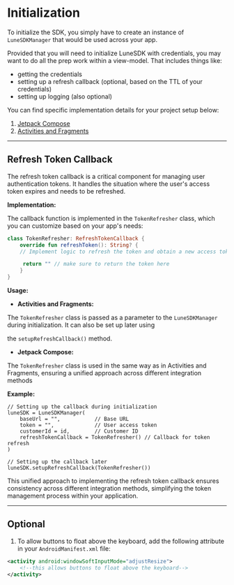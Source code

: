 # Initialization

To initialize the SDK, you simply have to create an instance of `LuneSDKManager` that would be used across your app.

Provided that you will need to initialize LuneSDK with credentials, you may want to do all the prep work within a view-model. That includes things like:

- getting the credentials
- setting up a refresh callback (optional, based on the TTL of your credentials)
- setting up logging (also optional)

You can find specific implementation details for your project setup below:

1. [Jetpack Compose](compose.md)
2. [Activities and Fragments](activities.md)

---

## Refresh Token Callback

The refresh token callback is a critical component for managing user authentication tokens. It handles the situation where the user's access token expires and needs to be refreshed.

**Implementation:**

The callback function is implemented in the `TokenRefresher` class, which you can customize based on your app's needs:

```kotlin
class TokenRefresher: RefreshTokenCallback {
    override fun refreshToken(): String? {
    // Implement logic to refresh the token and obtain a new access token

     return "" // make sure to return the token here
    }
}
```

**Usage:**

- **Activities and Fragments:**

The `TokenRefresher` class is passed as a parameter to the `LuneSDKManager` during initialization. It can also be set up later using

the `setupRefreshCallback()` method.

- **Jetpack Compose:**

The `TokenRefresher` class is used in the same way as in Activities and Fragments, ensuring a unified approach across different integration methods

**Example:**

```plain
// Setting up the callback during initialization
luneSDK = LuneSDKManager(
    baseUrl = "",           // Base URL
    token = "",             // User access token
    customerId = id,        // Customer ID
    refreshTokenCallback = TokenRefresher() // Callback for token refresh
)

// Setting up the callback later
luneSDK.setupRefreshCallback(TokenRefresher())
```

This unified approach to implementing the refresh token callback ensures consistency across different integration methods, simplifying the token management process within your application.

---

## Optional

1. To allow buttons to float above the keyboard, add the following attribute in your `AndroidManifest.xml` file:

```xml
<activity android:windowSoftInputMode="adjustResize">
    <!--this allows buttons to float above the keyboard-->
</activity>


```
